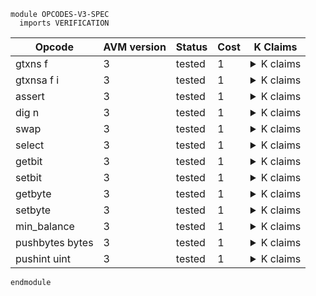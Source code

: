 ```k
module OPCODES-V3-SPEC
  imports VERIFICATION
```

<table>

<thead>
<tr><th> Opcode </th><th> AVM version </th><th> Status </th><th> Cost </th><th> K Claims </th></tr>
</thead>

<tbody>

<!----------------------------------------------------------------------------->

<tr><td> gtxns f </td><td> 3 </td><td> tested </td><td> 1 </td>
<td><details>
<summary>K claims</summary>

```k
  claim <k> gtxns Sender => . </k>
        <stack> 1 : XS => normalize(ADDR) : XS </stack>
        <stacksize> S </stacksize>
        <currentTx> "1" </currentTx>
        <transaction>
          <txID> "1" </txID>
          <groupID> "0" </groupID>
          <groupIdx> 0 </groupIdx>
          ...
        </transaction>
        <transaction>
          <txID> "2" </txID>
          <typeEnum> @ appl </typeEnum>
          <groupID> "0" </groupID>
          <groupIdx> 1 </groupIdx>
          <sender> ADDR:Bytes </sender>
          ...
        </transaction>
        <txnIndexMapGroup>
          <txnIndexMapGroupKey> "0" </txnIndexMapGroupKey>
          <txnIndexMapGroupValues> .Map [0 <- "1"] [1 <- "2"] </txnIndexMapGroupValues>
        </txnIndexMapGroup>
    requires S <Int 1000
```
</details>
</td></tr>

<!----------------------------------------------------------------------------->

<tr><td> gtxnsa f i </td><td> 3 </td><td> tested </td><td> 1 </td>
<td><details>
<summary>K claims</summary>

```k
  claim <k> gtxnsa ApplicationArgs 1 => . </k>
        <stack> 1 : XS => 2 : XS </stack>
        <stacksize> S </stacksize>
        <currentTx> "1" </currentTx>
        <transaction>
          <txID> "1" </txID>
          <groupID> "0" </groupID>
          <groupIdx> 0 </groupIdx>
          ...
        </transaction>
        <transaction>
          <txID> "2" </txID>
          <typeEnum> @ appl </typeEnum>
          <groupID> "0" </groupID>
          <groupIdx> 1 </groupIdx>
          <applicationArgs> 1 2 3 </applicationArgs>
          ...
        </transaction>
        <txnIndexMapGroup>
          <txnIndexMapGroupKey> "0" </txnIndexMapGroupKey>
          <txnIndexMapGroupValues> (0 |-> "1") (1 |-> "2") </txnIndexMapGroupValues>
        </txnIndexMapGroup>
    requires S <Int 1000
```
</details>
</td></tr>

<!----------------------------------------------------------------------------->

<tr><td> assert </td><td> 3 </td><td> tested </td><td> 1 </td>
<td><details>
<summary>K claims</summary>

```k
  claim <k> assert => . </k>
        <stack> 0 : _ </stack>
        <currentTx> TX_ID </currentTx>
        <transactions>
          <transaction>
            <txID> TX_ID </txID>
            <typeEnum> @ appl </typeEnum>
            <txType> "appl" </txType>
            ...
          </transaction>
        </transactions>
        <returncode> 4 => 3 </returncode>
        <currentApplicationID> APP_ID </currentApplicationID>
        <activeApps> SetItem(APP_ID) => .Set </activeApps>
        <returnstatus> _ => "Failure - panic: assertion violation" </returnstatus>
        <paniccode> _ => 24 </paniccode>
        <panicstatus> _ => "assertion violation" </panicstatus>

  claim <k> assert => . </k>
        <stack> N : XS => XS </stack>
        <stacksize> S => S -Int 1 </stacksize>
        <returncode> _ </returncode>
        <returnstatus> _ </returnstatus>
    requires N >=Int 1
```
</details>
</td></tr>

<!----------------------------------------------------------------------------->

<tr><td> dig n </td><td> 3 </td><td> tested </td><td> 1 </td>
<td><details>
<summary>K claims</summary>

```k
  claim <k> dig 3 => . </k>
        <stack> 4 : 5 : 6 : 7 : 8 : XS => 7 : 4 : 5 : 6 : 7: 8 : XS </stack>
        <stacksize> S => S +Int 1 </stacksize>
    requires S <Int 1000 andBool S >=Int 6
```
</details>
</td></tr>

<!----------------------------------------------------------------------------->

<tr><td> swap </td><td> 3 </td><td> tested </td><td> 1 </td>
<td><details>
<summary>K claims</summary>

```k
  claim <k> swap => . </k>
        <stack> 3 : 5 : XS => 5 : 3 : XS </stack>
```
</details>
</td></tr>

<!----------------------------------------------------------------------------->

<tr><td> select </td><td> 3 </td><td> tested </td><td> 1 </td>
<td><details>
<summary>K claims</summary>

```k
  claim <k> select => . </k>
        <stack> 1 : A : _ : XS => A : XS </stack>
        <stacksize> S => S -Int 2 </stacksize>

  claim <k> select => . </k>
        <stack> 0 : _ : B : XS => B : XS </stack>
        <stacksize> S => S -Int 2 </stacksize>
```
</details>
</td></tr>

<!----------------------------------------------------------------------------->

<tr><td> getbit </td><td> 3 </td><td> tested </td><td> 1 </td>
<td><details>
<summary>K claims</summary>

```k
  claim <k> getbit => . </k>
        <stack> 0 : b"\x0f" : XS => 0 : XS </stack>
        <stacksize> S => S -Int 1 </stacksize>

  claim <k> getbit => . </k>
        <stack> 3 : b"\x0f" : XS => 0 : XS </stack>
        <stacksize> S => S -Int 1 </stacksize>

  claim <k> getbit => . </k>
        <stack> 5 : b"\x0f" : XS => 1 : XS </stack>
        <stacksize> S => S -Int 1 </stacksize>

  claim <k> getbit => . </k>
        <stack> 7 : b"\x0f" : XS => 1 : XS </stack>
        <stacksize> S => S -Int 1 </stacksize>
```
</details>
</td></tr>

<!----------------------------------------------------------------------------->

<tr><td> setbit </td><td> 3 </td><td> tested </td><td> 1 </td>
<td><details>
<summary>K claims</summary>

```k
  claim <k> setbit => . </k>
        <stack> 1 : 0 : b"\x0f" : XS => b"\x8f" : XS </stack>
        <stacksize> S => S -Int 2 </stacksize>
```
</details>
</td></tr>

<!----------------------------------------------------------------------------->

<tr><td> getbyte </td><td> 3 </td><td> tested </td><td> 1 </td>
<td><details>
<summary>K claims</summary>

```k
  claim <k> getbyte => . </k>
        <stack> 3 : b"abc\x0fd" : XS => 15 : XS </stack>
        <stacksize> S => S -Int 1 </stacksize>
```
</details>
</td></tr>

<!----------------------------------------------------------------------------->

<tr><td> setbyte </td><td> 3 </td><td> tested </td><td> 1 </td>
<td><details>
<summary>K claims</summary>

```k
  claim <k> setbyte => . </k>
        <stack> 4 : 3 : b"abc\x0fd" : XS => b"abc\x04d" : XS </stack>
        <stacksize> S => S -Int 2 </stacksize>
```
</details>
</td></tr>

<!----------------------------------------------------------------------------->

<tr><td> min_balance </td><td> 3 </td><td> tested </td><td> 1 </td>
<td><details>
<summary>K claims</summary>

```k
  claim <k> min_balance => . </k>
        <stack> normalize(ADDR:Bytes) : XS => MIN_BAL : XS </stack>
        <currentTx> TX_ID </currentTx>
        <transaction>
          <txID> TX_ID </txID>
          <sender> ADDR </sender>
          <typeEnum> @ appl </typeEnum>
          ...
        </transaction>
        <account>
          <address> ADDR </address>
          <minBalance> MIN_BAL </minBalance>
          ...
        </account>
```
</details>
</td></tr>

<!----------------------------------------------------------------------------->

<tr><td> pushbytes bytes </td><td> 3 </td><td> tested </td><td> 1 </td>
<td><details>
<summary>K claims</summary>

```k
  claim <k> pushbytes "123" => . </k>
        <stack> XS => b"123" : XS </stack>
        <stacksize> S => S +Int 1 </stacksize>
    requires S <Int 1000
```
</details>
</td></tr>

<!----------------------------------------------------------------------------->

<tr><td> pushint uint </td><td> 3 </td><td> tested </td><td> 1 </td>
<td><details>
<summary>K claims</summary>

```k
  claim <k> pushint 321 => . </k>
        <stack> XS => 321 : XS </stack>
        <stacksize> S => S +Int 1 </stacksize>
    requires S <Int 1000
```
</details>
</td></tr>

<!----------------------------------------------------------------------------->

</tbody>
</table>

```k
endmodule
```
